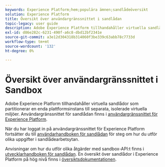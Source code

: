 ```yaml
---
keywords: Experience Platform;hem;populära ämnen;sandlådeöversikt
solution: Experience Platform
title: Översikt över användargränssnittet i sandlådan
topic-legacy: user guide
description: Adobe Experience Platform tillhandahåller virtuella sandlådor som partitionerar en enda plattformsinstans till separata, isolerade virtuella miljöer. Användargränssnittet i sandlådan finns i användargränssnittet i Experience Platform.
exl-id: d86e282c-6231-490f-a6c8-dbd12bf2341e
source-git-commit: a3e12d304318b314060f3be339c63abb78c7733d
workflow-type: tm+mt
source-wordcount: '132'
ht-degree: 0%

---
```


# Översikt över användargränssnittet i Sandbox

Adobe Experience Platform tillhandahåller virtuella sandlådor som partitionerar en enda plattformsinstans till separata, isolerade virtuella miljöer. Användargränssnittet för sandlådan finns i [användargränssnittet för Experience Platform](https://platform.adobe.com).

När du har loggat in på användargränssnittet för Experience Platform fortsätter du till [användarhandboken för sandlådan](user-guide.md) för steg om hur du utför olika uppgifter i sandlådearbetsytan.

Anvisningar om hur du utför olika åtgärder med sandbox-API:t finns i [utvecklarhandboken för sandlådan](../api/getting-started.md). En översikt över sandlådor i Experience Platform på hög nivå finns i [översiktsdokumentationen](../home.md).
